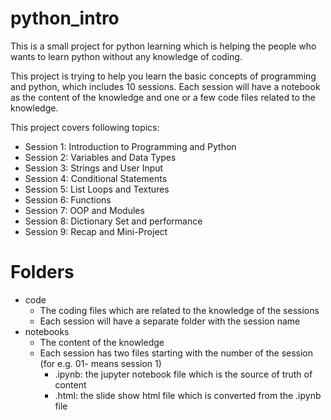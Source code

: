 # python_intro

This is a small project for python learning which is helping the people who wants to learn python without any knowledge of coding.

This project is trying to help you learn the basic concepts of programming and python, which includes 10 sessions. Each session will have a notebook as the content of the knowledge and one or a few code files related to the knowledge.

This project covers following topics:

- Session 1: Introduction to Programming and Python
- Session 2: Variables and Data Types
- Session 3: Strings and User Input
- Session 4: Conditional Statements
- Session 5: List Loops and Textures
- Session 6: Functions
- Session 7: OOP and Modules
- Session 8: Dictionary Set and performance
- Session 9: Recap and Mini-Project

# Folders

- code
  - The coding files which are related to the knowledge of the sessions
  - Each session will have a separate folder with the session name
- notebooks
  - The content of the knowledge
  - Each session has two files starting with the number of the session (for e.g. 01- means session 1)
    - .ipynb: the jupyter notebook file which is the source of truth of content
    - .html: the slide show html file which is converted from the .ipynb file
